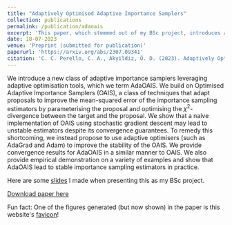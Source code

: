 ```yaml
---
title: "Adaptively Optimised Adaptive Importance Samplers"
collection: publications
permalink: /publication/adaoais
excerpt: 'This paper, which stemmed out of my BSc project, introduces a new adaptive importance sampling algorithm that used adaptive optimisation to adapt the proposal distribution.'
date: 18-07-2023
venue: 'Preprint (submitted for publication)'
paperurl: 'https://arxiv.org/abs/2307.09341'
citation: 'C. C. Perello, C. A., Akyildiz, Ö. D. (2023). Adaptively Optimised Adaptive Importance Samplers.'
---
```


We introduce a new class of adaptive importance samplers leveraging adaptive optimisation tools, which we term AdaOAIS. We build on Optimised Adaptive Importance Samplers (OAIS), a class of techniques that adapt proposals to improve the mean-squared error of the importance sampling estimators by parameterising the proposal and optimising the $\chi^2$-divergence between the target and the proposal. We show that a naive implementation of OAIS using stochastic gradient descent may lead to unstable estimators despite its convergence guarantees. To remedy this shortcoming, we instead propose to use adaptive optimisers (such as AdaGrad and Adam) to improve the stability of the OAIS. We provide convergence results for AdaOAIS in a similar manner to OAIS. We also provide empirical demonstration on a variety of examples and show that AdaOAIS lead to stable importance sampling estimators in practice.

Here are some [slides](../files/M3R__Carlos__presentation.pdf) I made when presenting this as my BSc project.


[Download paper here](https://arxiv.org/abs/2307.09341)

Fun fact: One of the figures generated (but now shown) in the paper is this website's [favicon](../images/website_logo.png)!
